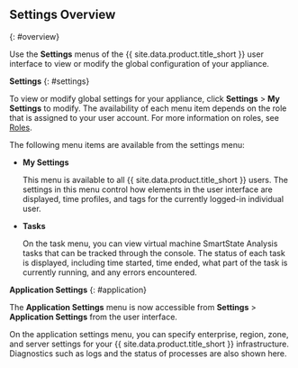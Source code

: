 ## Settings Overview
{: #overview}

Use the **Settings** menus of the {{ site.data.product.title_short }} user interface to view or modify the global configuration of your appliance.

**Settings**
{: #settings}

To view or modify global settings for your appliance, click **Settings** > **My Settings** to modify. The availability of each menu item depends on the role that is assigned to your user account. For more information on roles, see [Roles](#roles).

The following menu items are available from the settings menu:

  - **My Settings**

    This menu is available to all {{ site.data.product.title_short }} users. The settings in this menu control how elements in the user interface are displayed, time profiles, and tags for the currently logged-in individual user.

  - **Tasks**

    On the task menu, you can view virtual machine SmartState Analysis tasks that can be tracked through the console. The status of each task is displayed, including time started, time ended, what part of the task is currently running, and any errors encountered.

**Application Settings**
{: #application}

The **Application Settings** menu is now accessible from **Settings** > **Application Settings** from the user interface.

On the application settings menu, you can specify enterprise, region, zone, and server settings for your {{ site.data.product.title_short }} infrastructure. Diagnostics such as logs and the status of processes are also shown here.
